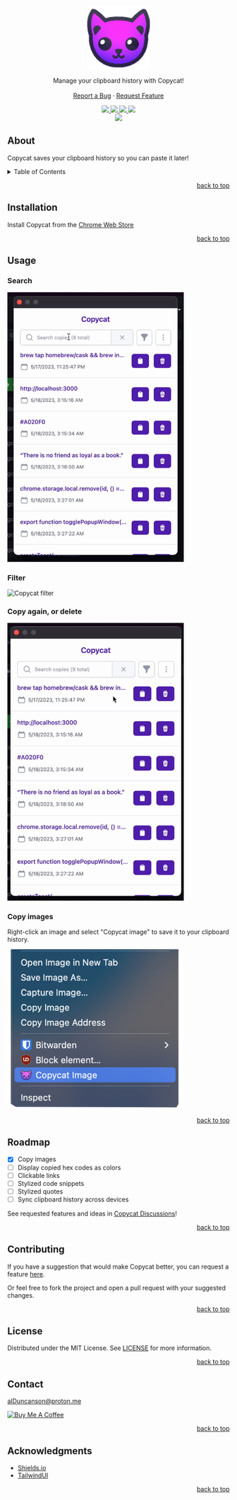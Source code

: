 <div id="top"></div>

<br />
<div align="center">
  <a href="https://github.com/alDuncanson/Copycat">
    <img src="public/icons/icon128.png" alt="Logo" height="144">
  </a>
  <p align="center">
    Manage your clipboard history with Copycat!
    <br />
    <br />
    <a href="https://github.com/alDuncanson/Copycat/issues/new?assignees=alDuncanson&labels=bug&projects=&template=bug_report.md&title=">Report a Bug</a>
    ·
    <a href="https://github.com/alDuncanson/Copycat/issues/new?assignees=alDuncanson&labels=enhancement&projects=&template=feature_request.md&title=">Request Feature</a>
  </p>
</div>

<!-- Badges -->
<div align="center">
	<a href="https://github.com/alDuncanson/Copycat/issues">
    <img src="https://img.shields.io/github/issues/alDuncanson/Copycat">
  </a>
	<a href="https://github.com/alDuncanson/Copycat/blob/main/LICENSE">
    <img src="https://img.shields.io/github/license/alDuncanson/Copycat">
  </a>
	<a href="https://github.com/alDuncanson/Copycat">
    <img src="https://img.shields.io/github/stars/alDuncanson/Copycat">
  </a>
	<a href="https://github.com/sponsors/alDuncanson">
		<img src="https://img.shields.io/github/sponsors/alDuncanson">
	</a>
</div>
<div align="center">
  <a href="https://chrome.google.com/webstore/detail/copycat/gdfhhdijmhnmgpjpifkdnmajomaaceng">
    <img src="https://img.shields.io/chrome-web-store/v/gdfhhdijmhnmgpjpifkdnmajomaaceng">
  </a>
</div>

## About

Copycat saves your clipboard history so you can paste it later!

<details>
  <summary>Table of Contents</summary>
  <ol>
    <li><a href="#about">About</a></li>
		<li><a href="#installation">Installation</a></li>
    <li><a href="#usage">Usage</a></li>
    <li><a href="#roadmap">Roadmap</a></li>
    <li><a href="#contributing">Contributing</a></li>
    <li><a href="#license">License</a></li>
    <li><a href="#contact">Contact</a></li>
    <li><a href="#acknowledgments">Acknowledgments</a></li>
  </ol>
</details>

<p align="right"><a href="#top">back to top</a></p>

## Installation

Install Copycat from the [Chrome Web Store](https://chrome.google.com/webstore/detail/copycat/gdfhhdijmhnmgpjpifkdnmajomaaceng)

<p align="right"><a href="#top">back to top</a></p>

## Usage

### Search

<img src="content/search.gif" width="400" alt="Copycat search" />

### Filter

<img src="content/filter.gif" width="400" alt="Copycat filter" />

### Copy again, or delete

<img src="content/copy_and_delete.gif" width="400" alt="Copy again or delete a copy" />

### Copy images

Right-click an image and select "Copycat image" to save it to your clipboard history.

<img src="content/context_menu.png" width="400" alt="Copy again or delete a copy" />

<p align="right"><a href="#top">back to top</a></p>

## Roadmap

- [x] Copy images
- [ ] Display copied hex codes as colors
- [ ] Clickable links
- [ ] Stylized code snippets
- [ ] Stylized quotes
- [ ] Sync clipboard history across devices

See requested features and ideas in [Copycat Discussions](https://github.com/alDuncanson/Copycat/discussions/categories/ideas)!

<p align="right"><a href="#top">back to top</a></p>

## Contributing

If you have a suggestion that would make Copycat better, you can request a feature [here](https://github.com/alDuncanson/Copycat/issues/new?assignees=alDuncanson&labels=enhancement&projects=&template=feature_request.md&title=).

Or feel free to fork the project and open a pull request with your suggested changes.

<p align="right"><a href="#top">back to top</a></p>

## License

Distributed under the MIT License. See [LICENSE](https://github.com/alDuncanson/Copycat/blob/main/LICENSE) for more information.

<p align="right"><a href="#top">back to top</a></p>

## Contact

alDuncanson@proton.me

<a href='https://www.buymeacoffee.com/alduncanson' target='_blank'><img src='https://cdn.buymeacoffee.com/buttons/default-orange.png' alt='Buy Me A Coffee' height='34' width='144'></a>

<p align="right"><a href="#top">back to top</a></p>

## Acknowledgments

- [Shields.io](https://shields.io)
- [TailwindUI](https://tailwindui.com/)

<p align="right"><a href="#top">back to top</a></p>
